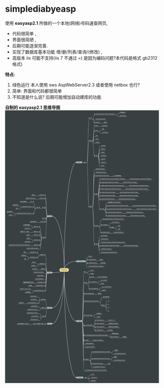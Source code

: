 # simplediabyeasp
使用 **easyasp2.1** 所做的一个本地(网络)号码速查网页,

- 代码很简单 ,
- 界面很简陋 ,
- 后期可能逐渐完善.
- 实现了数据库基本功能 增/删/列表/查询/(修改) ,
- 高版本 iis 可能不支持(iis 7 不通过 =( 是因为编码问题?本代码是格式 gb2312 格式)

**特点:**

1. 绿色运行 本人使用  sws AspWebServer2.3 或者使用 netbox 也行?
1. 简单: 界面和代码都很简单
1. 不知道是什么说? 后期可能增加自动建库的功能


**自制的 easyasp2.1 思维导图**
 ![image](https://github.com/52manhua/simplediabyeasp/blob/master/EasyAsp.png)